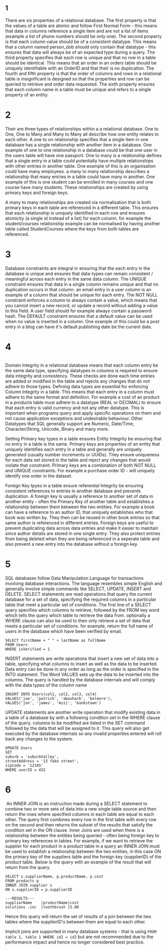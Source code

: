 ## 1

There are six properties of a relational database. The first property is that the values of a table are atomic and follow First Normal Form - this means that data in columns reference a single item and are not a list of items (example a list of phone numbers should be only one). The second property is that each column value should be of a consistent datatype. This means that a column named person_dob should only contain that datatype - this ensures that data will always be of an expected type during a query. The third property specifies that each row is unique and that no row in a table should be identical. This means that an order in an orders table should be uniquely identifiable with an OrderID and that their is no duplication. The fourth and fifth property is that the order of columns and rows in a relational table is insignificant is designed so that the properties and row can be queried to retrieve and order data requested. The sixth property ensures that each column name in a table must be unique and refers to a single property of an entity. 

# 2

Their are three types of relationships within a a relational database. One to One, One to Many and Many to Many all describe how one entity relates to each other. A one to on relationship specifies that a single item in one database has a single relationship with another item in a database. One example of one to one relationship in a database could be that one user in the users table will have one passport. One to many is a relationship defines that a single entry in a table could potentially have multiple relationships with other entries in another table. One example of this is an organisation could have many employees. a many to many relationship describes a relationship that many entries in a table could have many in another. One example of this is one student can be enrolled in many courses and one course have many students. These relationships are created by using primary keys and foreign keys.

A many to many relationships are created via normalisation that is both primary keys in each table are referenced in a different table. This ensures that each relationship is uniquely identified in each row and ensures atomicity (a single id instead of a list) for each column. for example the student/courses relationship example can be normalised by having another table called StudentCourses where the keys from both tables are referenced.

# 3 

Database constraints are integral in ensuring that the each entry in the database is unique and ensures that data-types can remain consistent / meaningful across each entry in the same data column. The UNIQUE constraint ensures that data in a single column remains unique and that no duplication occurs in that column. an email entry in a user column is an example of a column that should be unique for each entry. The NOT NULL constraint enforces a column to always contain a value, which means that you cannot  insert a new record, or update a record without adding a value to this  field. A user field should for example always contain a password hash. The DEFAULT constraint ensures that a default value can be used when no value is inserted in a column. One example of this could be a post entry in a blog can have it's default publishing date be the current date.



# 4

```

```

Domain Integrity in a relational database means that each column entry be the same data type, specifying datatypes in columns is required to ensure data integrity and consistency. These checks are done each time entries are added or modified in the table and rejects any changes that do not adhere to those types. Defining data types are essential for enforcing Column Integrity in a table. This means that each entry in a column must adhere to the same format and definition. For example a cost of an product in a products table must adhere to a datatype (REAL or DECIMAL) to ensure that each entry is valid currency and not any other datatype. This is important when programs query and apply specific operations on them and not cause application exceptions and undesirable behaviour. Other Datatypes that SQL generally support are Numeric, Date/Time, Character/String, Unicode,  Binary and many more.

Setting Primary key types in a table ensures Entity Integrity be ensuring that no entry in a table is the same. Primary keys are properties of an entity that uniquely identifies each entry in a table and generally are uniquely generated (usually number increments or UUIDs). They ensure uniqueness for each data set stored in the table and reject any changes that would violate that constraint. Primary keys are a combination of both NOT NULL and UNIQUE constraints. For example a purchase order ID - will uniquely identify one order in the dataset. 

Foreign Key tpyes in a table ensure referential Integrity be ensuring consistent references to entries in another database and    prevents duplication. A foreign key is usually a reference to another set of data in another entity - often the Primary Key of another table and establishes a relationship between them between the two entities. For example a book can have a reference to an author ID, that uniquely establishes who that book was written by. They then can be reused in other book entries so that same author is referenced in different entries. Foreign keys are useful to prevent duplicating data across data entries and make it easier to maintain since author details are stored in one single entry. They also protect entries from being deleted when they are being referenced in a seperate table and also prevent a new entry into the database without a foreign key.



# 5

SQL databases follow Data Manipulation Language for transactions involving database interactions. The language  resembles simple English and generally involve simple commands like  SELECT, UPDATE, INSERT and DELETE.  SELECT statements are read operations that query the current database for a set of data, specifying the required columns in a particular table that meet a particular set of conditions. The first line of a SELECT query specifies which  columns to retrieve, followed by the FROM key word which tells the query which table to retrieve the data from. optionally a WHERE clause can also be used to then only retrieve a set of data that meets a particular set of conditions. for example, return the full name of users in the database which have been verified by email.

```sqlite
SELECT firstName + " " + lastName as fullName
FROM Users
WHERE isVerified = 1
```

INSERT statements are write operations that insert a new set of data into a table, specifying what columns to insert as well as the data to be inserted. Data entry can be done in any order as long as the order is specified in the INTO statement. The Word VALUES sets up the data to be inserted into the columns. The query is handled by the database internals and will comply with the data types of the column name

```sqlite
INSERT INTO Users(col1, col2, col3, col4)
VALUES('joe', 'patrick', 'abouharb', 'belmore'),
VALUES('jon', 'james', 'Azzi', 'bankstown')
```

UPDATE statements are another write operation that modify existing data in a table of a database by with a following condition set in the WHERE clause of the query. columns to be modified are listed in the SET command followed by the data that will be assigned to it. This query will also get executed by the database internals so any invalid properties entered will roll back any changes to the system.

```sqlite
UPDATE Users
SET
suburb = 'suburbValley',
streetAddress = '13 fake street',
zipCode = '12345'
WHERE userID = 432
```





# 6

​	An INNER JOIN is an instruction made during a SELECT statement to combine two or more sets of data into a new single table source and then return the rows where specified columns in each table are equal to each other. The query first combines every row in the first table with every row on the second and then returns the subset of the results that satisfy the condition set in the ON clause. Inner Joins are used when there is a relationship between the entities being queried - often being foreign key to primary key references in tables. For example, if we want to retrieve the supplier for each product in a product table in a query an INNER JOIN must be used to establish a relationship between the two entities, in this case ON the primary key of the suppliers table and the foreign key (supplierID) of the product table. Below is the query with an example of the result that will return from the query.

```
SELECT s.supplierName, p.productName, p.cost
FROM products p
INNER JOIN supplier s
ON s.supplierID = p.supplierID

---RESULTS---
supplierName	|productName|cost
solutions .inc	|toothbrush |5.00
```

Hence this query will return the set of results of a join between the two tables where the supplierID's between them are equal to each other.

Implicit joins are supported  in many database systems - that is using `FROM table 1, table 1 WHERE id1 = id2` but are not recommended due to the performance impact and hence no longer considered best practice.